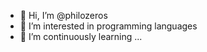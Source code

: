 - 🦏 Hi, I’m @philozeros
- 👀 I’m interested in programming languages
- 🌱 I’m continuously learning ...

<!---
philozeros/philozeros is a ✨ special ✨ repository because its `README.md` (this file) appears on your GitHub profile.
You can click the Preview link to take a look at your changes.
--->
